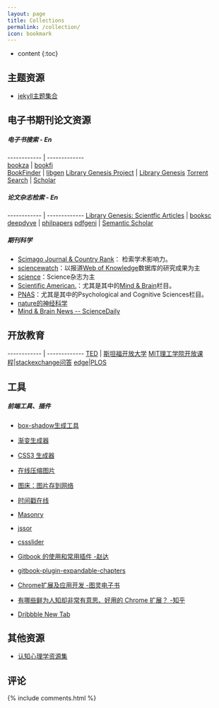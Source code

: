 ```yaml
---
layout: page
title: Collections
permalink: /collection/
icon: bookmark
---
```


* content
{:toc}

		
## 主题资源

* [jekyll主题集合](http://jekyllthemes.org/)

## 电子书期刊论文资源

##### 电子书搜索 - En

------------ | -------------  
[bookza](http://bookza.org/) 				| [bookfi](http://en.bookfi.org/)  
[BookFinder](http://www.bookfinder.com/) 	| [libgen](http://libgen.net/)
[Library Genesis Project](http://lib.freescienceengineering.org/) | [Library Genesis](http://gen.lib.rus.ec/search.php)
[Torrent Search](http://gen.lib.rus.ec/search.php)                | [Scholar](http://www.reddit.com/r/scholar)


##### 论文杂志检索 - En

------------ | ------------- 
[Library Genesis: Scientfic Articles](http://libgen.org/scimag/) |  [booksc](http://booksc.org/)
[deepdyve](http://www.deepdyve.com/) | [philpapers](http://philpapers.org/advanced.html)
[pdfgeni](http://www.pdfgeni.com/index.php) | [Semantic Scholar](https://www.semanticscholar.org/)

#####  期刊科学 

<ul>
<li><a href="http://www.scimagojr.com/index.php">Scimago Journal &amp; Country Rank</a>： 检索学术影响力。</li>
<li><a href="http://sciencewatch.com/">sciencewatch</a>：以报道<a href="http://wokinfo.com/">Web of Knowledge</a>数据库的研究成果为主</li>
<li><a href="http://sciencemag.org">science</a>：Science杂志为主</li>
<li><a href="http://www.scientificamerican.com/">Scientific American.</a>：尤其是其中的<a href="http://www.scientificamerican.com/mind-and-brain">Mind &amp; Brain</a>栏目。</li>
<li><a href="http://www.pnas.org/content/by/section/Psychological%20and%20Cognitive%20Sciences">PNAS</a>：尤其是其中的Psychological and Cognitive Sciences栏目。</li>
<li><a href="http://www.nature.com/neurosci/index.html">nature的神经科学</a></li>
<li><a href="http://www.sciencedaily.com/news/mind_brain/">Mind &amp; Brain News -- ScienceDaily</a></li>
</ul>

## 开放教育

------------ | ------------- 
[TED](http://www.ted.com/) | [斯坦福开放大学](http://itunes.stanford.edu/)
[MIT理工学院开放课程](http://ocw.mit.edu/courses/)|[stackexchange问答](http://stackexchange.com/sites)
[edge](http://edge.org/)|[PLOS](http://www.plos.org/)



## 工具

##### 前端工具、插件

* [box-shadow生成工具](http://www.cssmatic.com/box-shadow)
* [渐变生成器](http://www.cssmatic.com/gradient-generator)
* [CSS3 生成器](http://www.cssreflex.com/css-generators/)
* [在线压缩图片](https://tinypng.com/)
* [图床：图片存到网络](https://sm.ms/)
* [时间戳在线](http://tool.chinaz.com/Tools/unixtime.aspx)

* [Masonry](http://masonry.desandro.com/)
* [jssor](http://www.jssor.com/)
* [cssslider](http://cssslider.com/)
* [Gitbook 的使用和常用插件 -赵达](http://zhaoda.net/2015/11/09/gitbook-plugins/)
* [gitbook-plugin-expandable-chapters](https://plugins.gitbook.com/plugin/expandable-chapters)
* [Chrome扩展及应用开发 -图灵电子书](http://www.ituring.com.cn/minibook/950)
* [有哪些鲜为人知却非常有意思、好用的 Chrome 扩展？ -知乎](https://www.zhihu.com/question/23228162#answer-28057391)
* [Dribbble New Tab](https://chrome.google.com/webstore/detail/dribbble-new-tab/hmhjbefkpednjogghoibpejdmemkinbn)


## 其他资源

*  [认知心理学资源集](http://www.yangzhiping.com/info/resources.html)
  

## 评论

{% include comments.html %}
